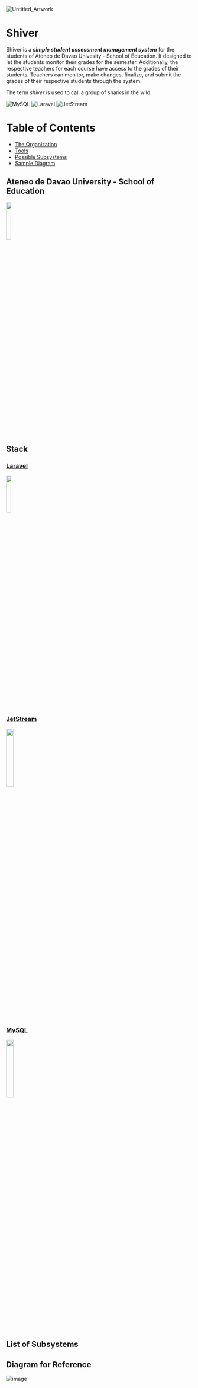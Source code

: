 ![Untitled_Artwork](https://user-images.githubusercontent.com/93243154/209270611-b224589b-6cf6-4386-8ff8-ae284efe6979.png)
# Shiver
Shiver is a **_simple student assessment management system_** for the students of Ateneo de Davao Univesity - School of Education. It designed to let the students monitor their grades for the semester. Additionally, the respective teachers for each course have access to the grades of their students. Teachers can monitor, make changes, finalize, and submit the grades of their respective students through the system. 

The term _shiver_ is used to call a group of sharks in the wild.

![MySQL](https://img.shields.io/badge/mysql-%2300f.svg?style=for-the-badge&logo=mysql&logoColor=white)
![Laravel](https://img.shields.io/badge/laravel-%23FF2D20.svg?style=for-the-badge&logo=laravel&logoColor=white)
![JetStream](https://user-images.githubusercontent.com/93243154/209178391-f307f3a9-f6ba-4aba-98fe-f766bf4a4951.png?style=flat-square&logo=appveyor)

# Table of Contents
- [The Organization](#org)
- [Tools](#framework)
- [Possible Subsystems](#subsystems)
- [Sample Diagram](#diagram)


## Ateneo de Davao University - School of Education <a name = "org"></a> 
<img src = "https://user-images.githubusercontent.com/93243154/209153812-aaa310c5-5d85-4c23-b406-2b42a83ff319.png" style = "width:16%; height:16%;">


## Stack  <a name = "framework"></a>

### [Laravel](https://laravel.com/) 
<img src = "https://user-images.githubusercontent.com/93243154/208943068-fd61e4b6-0bde-4b09-a1b9-34150e2fb89b.png" style = "width:16%; height:16%;">

### [JetStream](https://jetstream.laravel.com/2.x/introduction.html)
<img src = "https://user-images.githubusercontent.com/93243154/208945415-4189c4c1-0ae9-409d-a972-bd8c2b193a6f.png" style = "width:20%; height:20%;">

### [MySQL](https://www.mysql.com/)
<img src = "https://user-images.githubusercontent.com/93243154/208944185-00d3b32a-f85c-4d8b-8233-ef55b7ecd746.png" style = "width:20%; height:20%;">


## List of Subsystems  <a name = "subsystems"></a>

## Diagram for Reference  <a name = "diagram"></a>
![image](https://user-images.githubusercontent.com/93243154/208945919-cbbb5138-642b-4fb0-90a3-18f99d0ba781.png)





